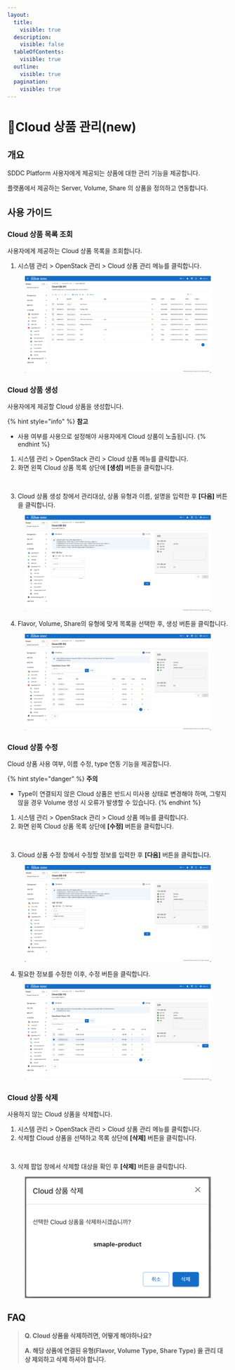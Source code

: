 ```yaml
---
layout:
  title:
    visible: true
  description:
    visible: false
  tableOfContents:
    visible: true
  outline:
    visible: true
  pagination:
    visible: true
---
```


# Cloud 상품 관리(new)

## 개요

SDDC Platform 사용자에게 제공되는 상품에 대한 관리 기능을 제공합니다.

플랫폼에서 제공하는 Server, Volume, Share 의 상품을 정의하고 연동합니다.

## 사용 가이드

### Cloud 상품 목록 조회

사용자에게 제공하는 Cloud 상품 목록을 조회합니다.

1. 시스템 관리 > OpenStack 관리 > Cloud 상품 관리 메뉴를 클릭합니다.

<figure><img src="../../.gitbook/assets/image (617) (1) (1).png" alt=""><figcaption></figcaption></figure>

### Cloud 상품 생성

사용자에게 제공할 Cloud 상품을 생성합니다.

{% hint style="info" %}
**참고**

* 사용 여부를 사용으로 설정해야 사용자에게 Cloud 상품이 노출됩니다.
{% endhint %}

1. 시스템 관리 > OpenStack 관리 > Cloud 상품 메뉴를 클릭합니다.
2. 화면 왼쪽 Cloud 상품 목록 상단에 **\[생성]** 버튼을 클릭합니다.

<figure><img src="../../.gitbook/assets/스크린샷 2024-02-05 오후 3.00.18 2.png" alt=""><figcaption></figcaption></figure>

3. Cloud 상품 생성 창에서 관리대상, 상품 유형과 이름, 설명을 입력한 후 **\[다음]** 버튼을 클릭합니다.

<figure><img src="../../.gitbook/assets/image (619).png" alt=""><figcaption></figcaption></figure>

4. Flavor, Volume, Share의 유형에 맞게 목록을 선택한 후, 생성 버튼을 클릭합니다.

<figure><img src="../../.gitbook/assets/image (620).png" alt=""><figcaption></figcaption></figure>

### Cloud 상품 수정

Cloud 상품 사용 여부, 이름 수정, type 연동 기능을 제공합니다.

{% hint style="danger" %}
**주의**

* Type이 연결되지 않은 Cloud 상품은 반드시 미사용 상태로 변경해야 하며, 그렇지 않을 경우 Volume 생성 시 오류가 발생할 수 있습니다.
{% endhint %}

1. 시스템 관리 > OpenStack 관리 > Cloud 상품 메뉴를 클릭합니다.
2. 화면 왼쪽 Cloud 상품 목록 상단에 **\[수정]** 버튼을 클릭합니다.

<figure><img src="../../.gitbook/assets/스크린샷 2024-02-05 오후 3.00.18 3.png" alt=""><figcaption></figcaption></figure>

3. Cloud 상품 수정 창에서 수정할 정보를 입력한 후 **\[다음]** 버튼을 클릭합니다.

<figure><img src="../../.gitbook/assets/image (622).png" alt=""><figcaption></figcaption></figure>

4. 필요한 정보를 수정한 이후, 수정 버튼을 클릭합니다.

<figure><img src="../../.gitbook/assets/image (623).png" alt=""><figcaption></figcaption></figure>

### Cloud 상품 삭제

사용하지 않는 Cloud 상품을 삭제합니다.

1. 시스템 관리 > OpenStack 관리 > Cloud 상품 관리 메뉴를 클릭합니다.
2. 삭제할 Cloud 상품을 선택하고 목록 상단에 **\[삭제]** 버튼을 클릭합니다.

<figure><img src="../../.gitbook/assets/스크린샷 2024-02-05 오후 3.00.18.png" alt=""><figcaption></figcaption></figure>

3. 삭제 팝업 창에서 삭제할 대상을 확인 후 **\[삭제]** 버튼을 클릭합니다.

<figure><img src="../../.gitbook/assets/image (625).png" alt=""><figcaption></figcaption></figure>

## FAQ

> **Q. Cloud 상품을 삭제하려면, 어떻게 해야하나요?**
>
> **A. 해당 상품에 연결된 유형(Flavor, Volume Type, Share Type) 을 관리 대상 제외하고 삭제 하셔야 합니다.**
